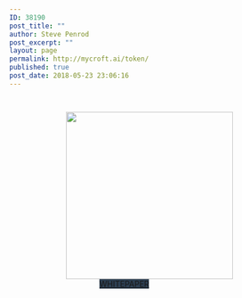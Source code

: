 ```yaml
---
ID: 38190
post_title: ""
author: Steve Penrod
post_excerpt: ""
layout: page
permalink: http://mycroft.ai/token/
published: true
post_date: 2018-05-23 23:06:16
---
```

<div style="margin-top:5%;">&nbsp;</div>
<div  style="width:300px !important;margin:auto !important;">
    <img width="300" src="https://mycroft.ai/wp-content/uploads/2018/05/mycroft-logo-500x500.png" /><br />
    <a class="nectar-button large regular  regular-button" style="text-align:center;width:180px; margin: 30px 60px 0 60px; visibility: visible; background-color: rgb(44, 62, 80);" target="_blank" href="https://mycroft.ai/whitepaper" data-color-override="#2c3e50" data-hover-color-override="false" data-hover-text-color-override="#fff"><span>WHITEPAPER</span></a>
</div>